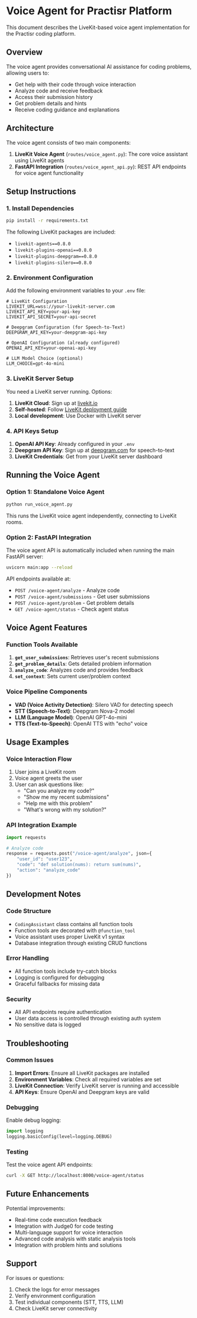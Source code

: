 # Voice Agent for Practisr Platform

This document describes the LiveKit-based voice agent implementation for the Practisr coding platform.

## Overview

The voice agent provides conversational AI assistance for coding problems, allowing users to:
- Get help with their code through voice interaction
- Analyze code and receive feedback
- Access their submission history
- Get problem details and hints
- Receive coding guidance and explanations

## Architecture

The voice agent consists of two main components:

1. **LiveKit Voice Agent** (`routes/voice_agent.py`): The core voice assistant using LiveKit agents
2. **FastAPI Integration** (`routes/voice_agent_api.py`): REST API endpoints for voice agent functionality

## Setup Instructions

### 1. Install Dependencies

```bash
pip install -r requirements.txt
```

The following LiveKit packages are included:
- `livekit-agents==0.8.0`
- `livekit-plugins-openai==0.8.0`
- `livekit-plugins-deepgram==0.8.0`
- `livekit-plugins-silero==0.8.0`

### 2. Environment Configuration

Add the following environment variables to your `.env` file:

```env
# LiveKit Configuration
LIVEKIT_URL=wss://your-livekit-server.com
LIVEKIT_API_KEY=your-api-key
LIVEKIT_API_SECRET=your-api-secret

# Deepgram Configuration (for Speech-to-Text)
DEEPGRAM_API_KEY=your-deepgram-api-key

# OpenAI Configuration (already configured)
OPENAI_API_KEY=your-openai-api-key

# LLM Model Choice (optional)
LLM_CHOICE=gpt-4o-mini
```

### 3. LiveKit Server Setup

You need a LiveKit server running. Options:

1. **LiveKit Cloud**: Sign up at [livekit.io](https://livekit.io)
2. **Self-hosted**: Follow [LiveKit deployment guide](https://docs.livekit.io/deploy/)
3. **Local development**: Use Docker with LiveKit server

### 4. API Keys Setup

1. **OpenAI API Key**: Already configured in your `.env`
2. **Deepgram API Key**: Sign up at [deepgram.com](https://deepgram.com) for speech-to-text
3. **LiveKit Credentials**: Get from your LiveKit server dashboard

## Running the Voice Agent

### Option 1: Standalone Voice Agent

```bash
python run_voice_agent.py
```

This runs the LiveKit voice agent independently, connecting to LiveKit rooms.

### Option 2: FastAPI Integration

The voice agent API is automatically included when running the main FastAPI server:

```bash
uvicorn main:app --reload
```

API endpoints available at:
- `POST /voice-agent/analyze` - Analyze code
- `POST /voice-agent/submissions` - Get user submissions
- `POST /voice-agent/problem` - Get problem details
- `GET /voice-agent/status` - Check agent status

## Voice Agent Features

### Function Tools Available

1. **`get_user_submissions`**: Retrieves user's recent submissions
2. **`get_problem_details`**: Gets detailed problem information
3. **`analyze_code`**: Analyzes code and provides feedback
4. **`set_context`**: Sets current user/problem context

### Voice Pipeline Components

- **VAD (Voice Activity Detection)**: Silero VAD for detecting speech
- **STT (Speech-to-Text)**: Deepgram Nova-2 model
- **LLM (Language Model)**: OpenAI GPT-4o-mini
- **TTS (Text-to-Speech)**: OpenAI TTS with "echo" voice

## Usage Examples

### Voice Interaction Flow

1. User joins a LiveKit room
2. Voice agent greets the user
3. User can ask questions like:
   - "Can you analyze my code?"
   - "Show me my recent submissions"
   - "Help me with this problem"
   - "What's wrong with my solution?"

### API Integration Example

```python
import requests

# Analyze code
response = requests.post("/voice-agent/analyze", json={
    "user_id": "user123",
    "code": "def solution(nums): return sum(nums)",
    "action": "analyze_code"
})
```

## Development Notes

### Code Structure

- `CodingAssistant` class contains all function tools
- Function tools are decorated with `@function_tool`
- Voice assistant uses proper LiveKit v1 syntax
- Database integration through existing CRUD functions

### Error Handling

- All function tools include try-catch blocks
- Logging is configured for debugging
- Graceful fallbacks for missing data

### Security

- All API endpoints require authentication
- User data access is controlled through existing auth system
- No sensitive data is logged

## Troubleshooting

### Common Issues

1. **Import Errors**: Ensure all LiveKit packages are installed
2. **Environment Variables**: Check all required variables are set
3. **LiveKit Connection**: Verify LiveKit server is running and accessible
4. **API Keys**: Ensure OpenAI and Deepgram keys are valid

### Debugging

Enable debug logging:

```python
import logging
logging.basicConfig(level=logging.DEBUG)
```

### Testing

Test the voice agent API endpoints:

```bash
curl -X GET http://localhost:8000/voice-agent/status
```

## Future Enhancements

Potential improvements:
- Real-time code execution feedback
- Integration with Judge0 for code testing
- Multi-language support for voice interaction
- Advanced code analysis with static analysis tools
- Integration with problem hints and solutions

## Support

For issues or questions:
1. Check the logs for error messages
2. Verify environment configuration
3. Test individual components (STT, TTS, LLM)
4. Check LiveKit server connectivity